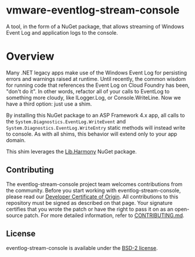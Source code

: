 # vmware-eventlog-stream-console
A tool, in the form of a NuGet package, that allows streaming of Windows Event Log and application logs to the console.

# Overview
Many .NET legacy apps make use of the Windows Event Log for persisting errors and warnings raised at runtime.  Until recently, the common wisdom for running code that references the Event Log on Cloud Foundry has been, "don't do it".  In other words, refactor all of your calls to EventLog to something more cloudy, like ILogger.Log, or Console.WriteLine.  Now we have a third option:  just use a shim.

By installing this NuGet package to an ASP Framework 4.x app, all calls to the `System.Diagnostics.EventLog.WriteEvent` and `System.Diagnostics.EventLog.WriteEntry` static methods will instead write to console.  As with all shims, this behavior will extend only to your app domain. 

This shim leverages the <a target="tab" href="https://github.com/pardeike/Harmony/wiki">Lib.Harmony</a> NuGet package.

## Contributing

The eventlog-stream-console project team welcomes contributions from the community. Before you start working with eventlog-stream-console, please
read our [Developer Certificate of Origin](https://cla.vmware.com/dco). All contributions to this repository must be
signed as described on that page. Your signature certifies that you wrote the patch or have the right to pass it on
as an open-source patch. For more detailed information, refer to [CONTRIBUTING.md](CONTRIBUTING.md).

## License

eventlog-stream-console is available under the [BSD-2 license](https://github.com/vmware/eventlog-stream-console/blob/master/LICENSE.txt).

